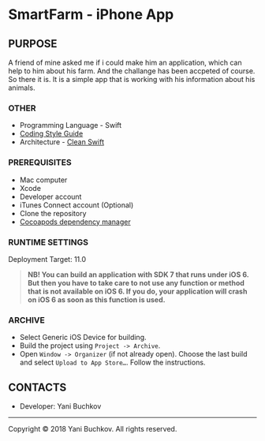 #  SmartFarm - iPhone App

##  PURPOSE
A friend of mine asked me if i could make him an application, which can help to him about his farm. And the challange has been accpeted
of course. So there it is. It is a simple app that is working with his information about his animals.

### OTHER

+ Programming Language - Swift
+ [Coding Style Guide](https://github.com/raywenderlich/swift-style-guide)
+ Architecture - [Clean Swift](https://clean-swift.com)

### PREREQUISITES

+ Mac computer
+ Xcode
+ Developer account
+ iTunes Connect account (Optional)
+ Clone the repository
+ [Cocoapods dependency manager](https://cocoapods.org/)

### RUNTIME SETTINGS

Deployment Target: 11.0

> **NB! You can build an application with SDK 7 that runs under iOS 6. But then you have to take care to not use any function or method that is not available on iOS 6. If you do, your application will crash on iOS 6 as soon as this function is used.**

  
### ARCHIVE

+ Select Generic iOS Device for building.
+ Build the project using `Project -> Archive`.
+ Open `Window -> Organizer` (if not already open). Choose the last build and select `Upload to App Store…`. Follow the instructions.

## CONTACTS

- Developer: Yani Buchkov

------

Copyright © 2018 Yani Buchkov. All rights reserved.
